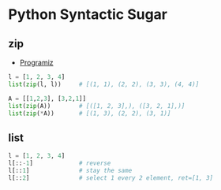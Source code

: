 # Python Syntactic Sugar

## zip

- [Programiz](https://www.programiz.com/python-programming/methods/built-in/zip)

```python
l = [1, 2, 3, 4]
list(zip(l, l))		# [(1, 1), (2, 2), (3, 3), (4, 4)]

A = [[1,2,3], [3,2,1]]
list(zip(A))		# [([1, 2, 3],), ([3, 2, 1],)]
list(zip(*A))		# [(1, 3), (2, 2), (3, 1)]
```

## list

```python
l = [1, 2, 3, 4]
l[::-1]				# reverse
l[::1]				# stay the same
l[::2]				# select 1 every 2 element, ret=[1, 3]
```